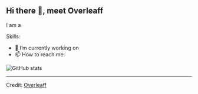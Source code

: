 ## Hi there 👋, meet Overleaff
I am a 

Skills: 

- 🔭 I’m currently working on 
- 📫 How to reach me: 

![GitHub stats](https://github-readme-stats.vercel.app/api?username=Overleaff&show_icons=true&count_private=true&theme=tokyonight)

------
Credit: [Overleaff](https://www.github.com/Overleaff)
